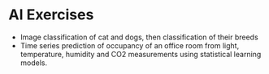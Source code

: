 # AI Exercises

- Image classification of cat and dogs, then classification of their breeds
- Time series prediction of occupancy of an office room from light, temperature, humidity and CO2 measurements using statistical learning models.
